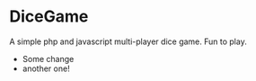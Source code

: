 # DiceGame
A simple php and javascript multi-player dice game. Fun to play.

* Some change
* another one!
